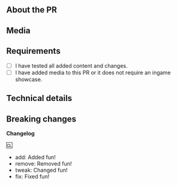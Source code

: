 ## About the PR
<!-- What did you change? Why? -->

## Media
<!-- Attach media if the PR makes ingame changes (clothing, items, features, etc). 
Small fixes/refactors are exempt. -->

## Requirements
<!-- Confirm the following by placing an X in the brackets [X]: -->
- [ ] I have tested all added content and changes.
- [ ] I have added media to this PR or it does not require an ingame showcase.

## Technical details
<!-- Summary of code changes for easier review. -->

## Breaking changes
<!-- List any breaking changes, including namespaces, public class/method/field changes, prototype renames; and provide instructions for fixing them.
This will be posted in #codebase-changes. -->

**Changelog**
<!-- Add a Changelog entry to make players aware of new features or changes that could affect gameplay.
Changelog must have a :cl: symbol, so the bot recognizes the changes and adds them to the game's changelog.
Add your name after the :cl: to change the display name credited in game, otherwise your github name will be used. Delete the changelog if you are leaving it empty. -->
:cl:
- add: Added fun!
- remove: Removed fun!
- tweak: Changed fun!
- fix: Fixed fun!
